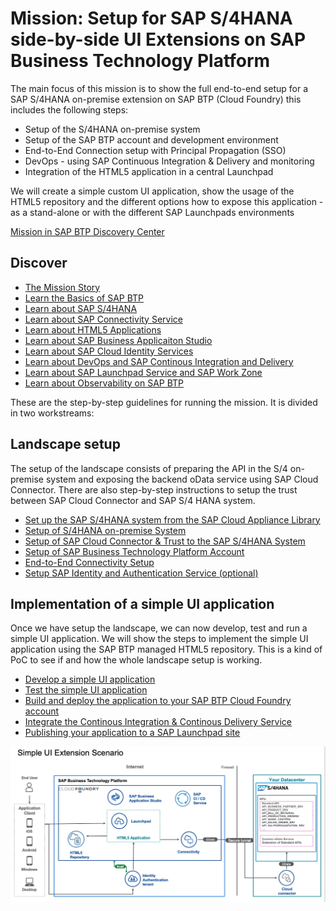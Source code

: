 # Mission: Setup for SAP S/4HANA side-by-side UI Extensions on SAP Business Technology Platform

The main focus of this mission is to show the full end-to-end setup for a SAP S/4HANA on-premise extension on SAP BTP (Cloud Foundry) this includes the following steps:
* Setup of the S/4HANA on-premise system
* Setup of the SAP BTP account and development environment
* End-to-End Connection setup with Principal Propagation (SSO)
* DevOps - using SAP Continuous Integration & Delivery and monitoring
* Integration of the HTML5 application in a central Launchpad

We will create a simple custom UI application, show the usage of the HTML5 repository and the different options how to expose this application - as a stand-alone or with the different SAP Launchpads environments

[Mission in SAP BTP Discovery Center](https://discovery-center.cloud.sap/missiondetail/3239/3325)

## Discover

* [The Mission Story](./discover/MissionStory.md)
* [Learn the Basics of SAP BTP](./discover/BTP.md)
* [Learn about SAP S/4HANA](./discover/S4H.md)
* [Learn about SAP Connectivity Service](./discover/Connectivity.md)
* [Learn about HTML5 Applications](./discover/HTML5.md)
* [Learn about SAP Business Applicaiton Studio](./discover/BAS.md)
* [Learn about SAP Cloud Identity Services](./discover/IAS.md)
* [Learn about DevOps and SAP Continous Integration and Delivery](./discover/CICD.md)
* [Learn about SAP Launchpad Service and SAP Work Zone](./discover/Launchpad.md)
* [Learn about Observability on SAP BTP](./discover/Observability.md)

These are the step-by-step guidelines for running the mission. It is divided in two workstreams:

## Landscape setup

The setup of the landscape consists of preparing the API in the S/4 on-premise system and exposing the backend oData service using SAP Cloud Connector. There are also step-by-step instructions to setup the trust between SAP Cloud Connector and SAP S/4 HANA system.

* [Set up the SAP S/4HANA system from the SAP Cloud Appliance Library](https://github.com/SAP-samples/cloud-extension-ecc-business-process/blob/mission/mission/cal-setup/CALS4H.md)
* [Setup of S/4HANA on-premise System](./s4h-setup/README.md)
* [Setup of SAP Cloud Connector & Trust to the SAP S/4HANA System](./cloud-connector/README.md)
* [Setup of SAP Business Technology Platform Account](./scp-setup/README.md)
* [End-to-End Connectivity Setup](./connectivity/README.md)
* [Setup SAP Identity and Authentication Service (optional)](./custom-idp/README.md)


## Implementation of a simple UI application

Once we have setup the landscape, we can now develop, test and run a simple UI application. We will show the steps to implement the simple UI application using the SAP BTP managed HTML5 repository. This is a kind of PoC to see if and how the whole landscape setup is working.

* [Develop a simple UI application](./create-application/develop/README.md)
* [Test the simple UI application](./create-application/test/README.md)
* [Build and deploy the application to your SAP BTP Cloud Foundry account](./create-application/buildDeploy/README.md)
* [Integrate the Continous Integration & Continous Delivery Service](./ci-cd-service/README.md)
* [Publishing your application to a SAP Launchpad site](./launchpad/README.md)
  
![Solution diagram](./images/solution_diagram.png)
